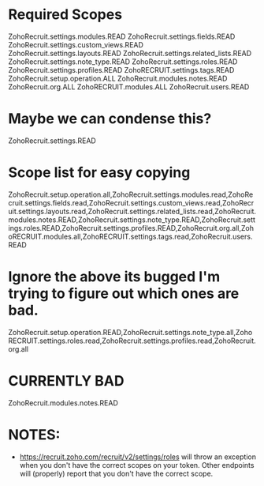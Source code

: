# Required Scopes
ZohoRecruit.settings.modules.READ
ZohoRecruit.settings.fields.READ
ZohoRecruit.settings.custom_views.READ
ZohoRecruit.settings.layouts.READ
ZohoRecruit.settings.related_lists.READ
ZohoRecruit.settings.note_type.READ
ZohoRecruit.settings.roles.READ
ZohoRecruit.settings.profiles.READ
ZohoRECRUIT.settings.tags.READ
ZohoRecruit.setup.operation.ALL
ZohoRecruit.modules.notes.READ
ZohoRecruit.org.ALL
ZohoRECRUIT.modules.ALL
ZohoRecruit.users.READ

# Maybe we can condense this?
ZohoRecruit.settings.READ

# Scope list for easy copying
ZohoRecruit.setup.operation.all,ZohoRecruit.settings.modules.read,ZohoRecruit.settings.fields.read,ZohoRecruit.settings.custom_views.read,ZohoRecruit.settings.layouts.read,ZohoRecruit.settings.related_lists.read,ZohoRecruit.modules.notes.READ,ZohoRecruit.settings.note_type.READ,ZohoRecruit.settings.roles.READ,ZohoRecruit.settings.profiles.READ,ZohoRecruit.org.all,ZohoRECRUIT.modules.all,ZohoRECRUIT.settings.tags.read,ZohoRecruit.users.READ

# Ignore the above its bugged I'm trying to figure out which ones are bad.
ZohoRecruit.setup.operation.READ,ZohoRecruit.settings.note_type.all,ZohoRECRUIT.settings.roles.read,ZohoRecruit.settings.profiles.read,ZohoRecruit.org.all


# CURRENTLY BAD
ZohoRecruit.modules.notes.READ

# NOTES:
* https://recruit.zoho.com/recruit/v2/settings/roles will throw an exception when you don't have the correct scopes on your token. Other endpoints will (properly) report that you don't have the correct scope.
